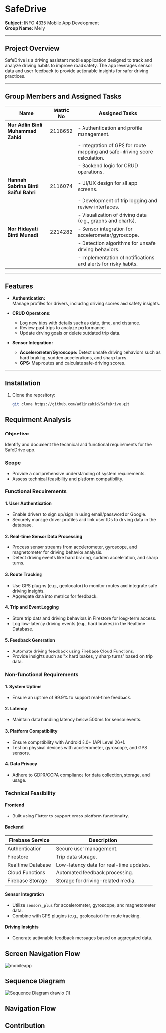 # SafeDrive

**Subject:** INFO 4335 Mobile App Development  
**Group Name:** Melly  

---

## Project Overview
SafeDrive is a driving assistant mobile application designed to track and analyze driving habits to improve road safety. The app leverages sensor data and user feedback to provide actionable insights for safer driving practices.

---

## Group Members and Assigned Tasks

| **Name**                             | **Matric No** | **Assigned Tasks**                                                                                                                                               |
|--------------------------------------|---------------|-------------------------------------------------------------------------------------------------------------------------------------------------------------------|
| **Nur Adlin Binti Muhammad Zahid**   | 2118652       | - Authentication and profile management.                                                                                                                         |
|                                      |               | - Integration of GPS for route mapping and safe-driving score calculation.                                                                                        |
|                                      |               | - Backend logic for CRUD operations.                                                                                                                             |
| **Hannah Sabrina Binti Saiful Bahri**| 2116074       | - UI/UX design for all app screens.                                                                                                                              |
|                                      |               | - Development of trip logging and review interfaces.                                                                                                             |
|                                      |               | - Visualization of driving data (e.g., graphs and charts).                                                                                                       |
| **Nor Hidayati Binti Munadi**        | 2214282       | - Sensor integration for accelerometer/gyroscope.                                                                                                                |
|                                      |               | - Detection algorithms for unsafe driving behaviors.                                                                                                             |
|                                      |               | - Implementation of notifications and alerts for risky habits.                                                                                                   |


---

## Features
- **Authentication:**  
  Manage profiles for drivers, including driving scores and safety insights.
  
- **CRUD Operations:**  
  - Log new trips with details such as date, time, and distance.  
  - Review past trips to analyze performance.  
  - Update driving goals or delete outdated trip data.

- **Sensor Integration:**  
  - **Accelerometer/Gyroscope:** Detect unsafe driving behaviors such as hard braking, sudden accelerations, and sharp turns.  
  - **GPS:** Map routes and calculate safe-driving scores.

---

## Installation
1. Clone the repository:
   ```bash
   git clone https://github.com/adlinzahid/SafeDrive.git

## Requirment Analysis

### **Objective**
Identify and document the technical and functional requirements for the SafeDrive app.

### **Scope**
- Provide a comprehensive understanding of system requirements.
- Assess technical feasibility and platform compatibility.

### **Functional Requirements**
#### **1. User Authentication**
- Enable drivers to sign up/sign in using email/password or Google.
- Securely manage driver profiles and link user IDs to driving data in the database.

#### **2. Real-time Sensor Data Processing**
- Process sensor streams from accelerometer, gyroscope, and magnetometer for driving behavior analysis.
- Detect driving events like hard braking, sudden acceleration, and sharp turns.

#### **3. Route Tracking**
- Use GPS plugins (e.g., geolocator) to monitor routes and integrate safe driving insights.
- Aggregate data into metrics for feedback.

#### **4. Trip and Event Logging**
- Store trip data and driving behaviors in Firestore for long-term access.
- Log low-latency driving events (e.g., hard brakes) in the Realtime Database.

#### **5. Feedback Generation**
- Automate driving feedback using Firebase Cloud Functions.
- Provide insights such as "x hard brakes, y sharp turns" based on trip data.

### **Non-functional Requirements**
#### **1. System Uptime**
- Ensure an uptime of 99.9% to support real-time feedback.

#### **2. Latency**
- Maintain data handling latency below 500ms for sensor events.

#### **3. Platform Compatibility**
- Ensure compatibility with Android 8.0+ (API Level 26+).
- Test on physical devices with accelerometer, gyroscope, and GPS sensors.

#### **4. Data Privacy**
- Adhere to GDPR/CCPA compliance for data collection, storage, and usage.

### **Technical Feasibility**
#### **Frontend**
- Built using Flutter to support cross-platform functionality.

#### **Backend**
| Firebase Service       | Description                             |
|------------------------|-----------------------------------------|
| Authentication         | Secure user management.                |
| Firestore              | Trip data storage.                    |
| Realtime Database      | Low-latency data for real-time updates.|
| Cloud Functions        | Automated feedback processing.        |
| Firebase Storage       | Storage for driving-related media.     |


#### **Sensor Integration**
- Utilize `sensors_plus` for accelerometer, gyroscope, and magnetometer data.
- Combine with GPS plugins (e.g., geolocator) for route tracking.

#### **Driving Insights**
- Generate actionable feedback messages based on aggregated data.


## **Screen Navigation Flow**
![mobileapp](https://github.com/user-attachments/assets/932c0837-77c1-4732-ab1e-3d246d1e5d63)

## Sequence Diagram
![Sequence Diagram drawio (1)](https://github.com/user-attachments/assets/f9067d94-cf59-4c5f-a4df-2905f0932428)

## Navigation Flow

## Contribution

